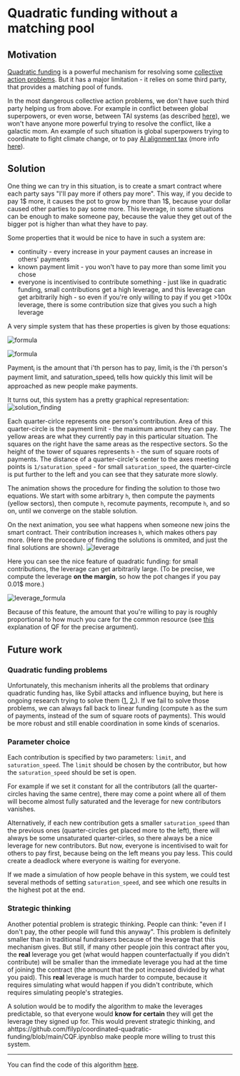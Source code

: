 # Quadratic funding without a matching pool

## Motivation
[Quadratic funding](https://vitalik.ca/general/2019/12/07/quadratic.html) is a powerful mechanism for resolving some [collective action problems](https://en.wikipedia.org/wiki/Collective_action_problem). But it has a major limitation - it relies on some third party, that provides a matching pool of funds. 

In the most dangerous collective action problems, we don't have such third party helping us from above. For example in conflict between global superpowers, or even worse, between TAI systems (as described [here](https://www.lesswrong.com/posts/KMocAf9jnAKc2jXri/sections-1-and-2-introduction-strategy-and-governance)), we won't have anyone more powerful trying to resolve the conflict, like a galactic mom. An example of such situation is global superpowers trying to coordinate to fight climate change, or to pay [AI alignment tax](https://youtu.be/-vsYtevJ2bc?t=547) (more info [here](https://forum.effectivealtruism.org/tag/alignment-tax)).

## Solution
One thing we can try in this situation, is to create a smart contract where each party says "I'll pay more if others pay more". This way, if you decide to pay 1$ more, it causes the pot to grow by more than 1$, because your dollar caused other parties to pay some more. This leverage, in some situations can be enough to make someone pay, because the value they get out of the bigger pot is higher than what they have to pay.

Some properties that it would be nice to have in such a system are:
- continuity - every increase in your payment causes an increase in others' payments
- known payment limit - you won't have to pay more than some limit you chose
- everyone is incentivised to contribute something - just like in quadratic funding, small contributions get a high leverage, and this leverage can get arbitrarily high - so even if you're only willing to pay if you get >100x leverage, there is some contribution size that gives you such a high leverage

A very simple system that has these properties is given by those equations: 

![formula](https://render.githubusercontent.com/render/math?math=h=\sum_{i}^{}\sqrt{payment_i})

![formula](https://render.githubusercontent.com/render/math?math=payment_i(h)=\frac{limit_i}{\frac{\pi}{2}}arctan(h*saturation\_speed_i))

Payment<sub>i</sub> is the amount that i'th person has to pay, limit<sub>i</sub> is the i'th person's payment limit, and saturation_speed<sub>i</sub> tells how quickly this limit will be approached as new people make payments.

It turns out, this system has a pretty graphical representation:
![solution_finding](https://raw.githubusercontent.com/filyp/coordinated-quadratic-funding/main/videos/solution_finding.gif)
<!-- <video src="https://raw.githubusercontent.com/filyp/coordinated-quadratic-funding/main/videos/solution_finding.mp4" controls="controls" style="max-width: 730px;" autoplay loop></video> -->
Each quarter-cirlce represents one person's contribution. Area of this quarter-circle is the payment limit - the maximum amount they can pay. The yellow areas are what they currently pay in this particular situation. The squares on the right have the same areas as the respective sectors. So the height of the tower of squares represents `h` - the sum of square roots of payments. The distance of a quarter-circle's center to the axes meeting points is `1/saturation_speed` - for small `saturation_speed`, the quarter-circle is put further to the left and you can see that they saturate more slowly.

The animation shows the procedure for finding the solution to those two equations. We start with some arbitrary `h`, then compute the payments (yellow sectors), then compute `h`, recomute payments, recompute `h`, and so on, until we converge on the stable solution. 

On the next animation, you see what happens when someone new joins the smart contract. Their contribution increases `h`, which makes others pay more. (Here the procedure of finding the solutions is ommited, and just the final solutions are shown). 
![leverage](https://raw.githubusercontent.com/filyp/coordinated-quadratic-funding/main/videos/leverage.gif)
<!-- <video src="https://raw.githubusercontent.com/filyp/coordinated-quadratic-funding/main/videos/leverage.mp4" controls="controls" style="max-width: 730px;" autoplay loop></video> -->
Here you can see the nice feature of quadratic funding: for small contributions, the leverage can get arbitrarily large. (To be precise, we compute the leverage **on the margin**, so how the pot changes if you pay 0.01$ more.)

![leverage_formula](<https://render.githubusercontent.com/render/math?math=leverage_i=\frac{d\ \sum_{j}^{}payment_j}{d\ payment_i}>)

Because of this feature, the amount that you're willing to pay is roughly proportional to how much you care for the common resource (see [this](https://vitalik.ca/general/2019/12/07/quadratic.html) explanation of QF for the precise argument). 

## Future work
### Quadratic funding problems
Unfortunately, this mechanism inherits all the problems that ordinary quadratic funding has, like Sybil attacks and influence buying, but here is ongoing research trying to solve them ([1.](https://ethresear.ch/t/pairwise-coordination-subsidies-a-new-quadratic-funding-design/5553) [2.](https://ethresear.ch/t/mechanisms-to-prevent-sybil-attacks-in-on-chain-quadratic-funding-grants/9020)). If we fail to solve those problems, we can always fall back to linear funding (compute `h` as the sum of payments, instead of the sum of square roots of payments). This would be more robust and still enable coordination in some kinds of scenarios.

### Parameter choice
Each contribution is specified by two parameters: `limit`, and `saturation_speed`. The `limit` should be chosen by the contributor, but how the `saturation_speed` should be set is open.

For example if we set it constant for all the contributors (all the quarter-circles having the same centre), there may come a point where all of them will become almost fully saturated and the leverage for new contributors vanishes.

Alternatively, if each new contribution gets a smaller `saturation_speed` than the previous ones (quarter-circles get placed more to the left), there will always be some unsaturated quarter-cirles, so there always be a nice leverage for new contributors. But now, everyone is incentivised to wait for others to pay first, because being on the left means you pay less. This could create a deadlock where everyone is waiting for everyone.

If we made a simulation of how people behave in this system, we could test several methods of setting `saturation_speed`, and see which one results in the highest pot at the end.

### Strategic thinking
Another potential problem is strategic thinking. People can think: "even if I don't pay, the other people will fund this anyway". This problem is definitely smaller than in traditional fundraisers because of the leverage that this mechanism gives. But still, if many other people join this contract after you, the **real** leverage you get (what would happen counterfactually if you didn't contribute) will be smaller than the immediate leverage you had at the time of joining the contract (the amount that the pot increased divided by what you paid). This **real** leverage is much harder to compute, because it requires simulating what would happen if you didn't contribute, which requires simulating people's strategies.

A solution would be to modify the algorithm to make the leverages predictable, so that everyone would **know for certain** they will get the leverage they signed up for. This would prevent strategic thinking, and ahttps://github.com/filyp/coordinated-quadratic-funding/blob/main/CQF.ipynblso make people more willing to trust this system.


_________________________

You can find the code of this algorithm [here](https://github.com/filyp/coordinated-quadratic-funding/blob/main/CQF.ipynb).
